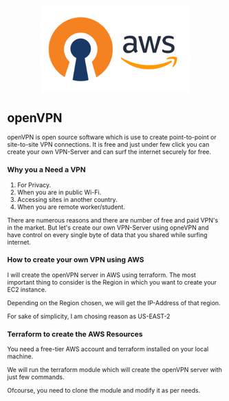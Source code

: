 <p align="center">
  <img src="img/openvpn_aws.png" width="350"> </image>
</p>

# openVPN
openVPN is open source software which is use to create point-to-point or site-to-site VPN connections.
It is free and just under few click you can create your own VPN-Server and can surf the internet securely for free.

### Why you a Need a VPN

1. For Privacy.
1. When you are in public Wi-Fi.
1. Accessing sites in another country.
1. When you are remote worker/student.

There are numerous reasons and there are number of free and paid VPN's in the market.
But let's create our own VPN-Server using opneVPN and have control on every single byte of data that you shared while surfing internet.

### How to create your own VPN using AWS

I will create the openVPN server in AWS using terraform. The most important thing to consider is the Region in which you want to create your EC2 instance.

Depending on the Region chosen, we will get the IP-Address of that region.

For sake of simplicity, I am chosing reason as US-EAST-2

### Terraform to create the AWS Resources

You need a free-tier AWS account and terraform installed on your local machine.

We will run the terraform module which will create the openVPN server with just few commands. 

Ofcourse, you need to clone the module and modify it as per needs.
